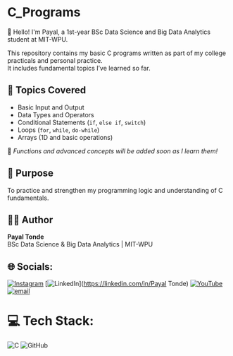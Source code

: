 # C_Programs

👋 Hello! I'm Payal, a 1st-year BSc Data Science and Big Data Analytics student at MIT-WPU.

This repository contains my basic C programs written as part of my college practicals and personal practice.  
It includes fundamental topics I’ve learned so far.

## 📘 Topics Covered
- Basic Input and Output
- Data Types and Operators
- Conditional Statements (`if`, `else if`, `switch`)
- Loops (`for`, `while`, `do-while`)
- Arrays (1D and basic operations)

🚧 *Functions and advanced concepts will be added soon as I learn them!*

## 🎯 Purpose
To practice and strengthen my programming logic and understanding of C fundamentals.

## 🧑‍💻 Author
**Payal Tonde**  
BSc Data Science & Big Data Analytics | MIT-WPU

## 🌐 Socials:
[![Instagram](https://img.shields.io/badge/Instagram-%23E4405F.svg?logo=Instagram&logoColor=white)](https://instagram.com/payalt_19) [![LinkedIn](https://img.shields.io/badge/LinkedIn-%230077B5.svg?logo=linkedin&logoColor=white)](https://linkedin.com/in/Payal Tonde) [![YouTube](https://img.shields.io/badge/YouTube-%23FF0000.svg?logo=YouTube&logoColor=white)](https://youtube.com/@@lifeof_payal) [![email](https://img.shields.io/badge/Email-D14836?logo=gmail&logoColor=white)](mailto:payaltonde19@gmail.com) 

# 💻 Tech Stack:
![C](https://img.shields.io/badge/c-%2300599C.svg?style=for-the-badge&logo=c&logoColor=white) ![GitHub](https://img.shields.io/badge/github-%23121011.svg?style=for-the-badge&logo=github&logoColor=white)

